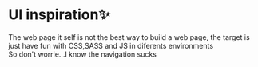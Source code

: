 # UI inspiration✨

The web page it self is not the best way to build a web page, the target is just have fun with CSS,SASS and JS in diferents environments<br/>
So don't worrie...I know the navigation sucks
